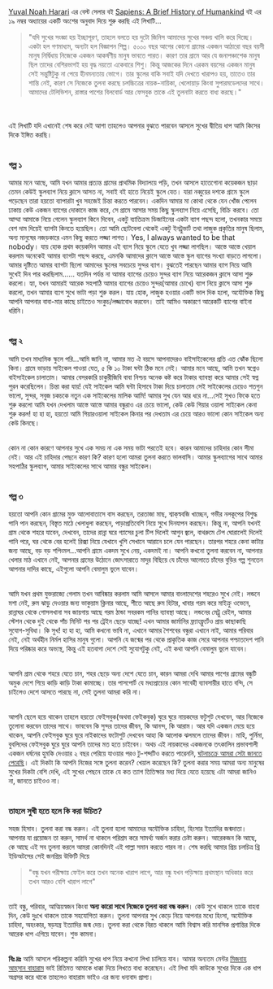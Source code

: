 
<a href="https://en.wikipedia.org/wiki/Yuval_Noah_Harari" target="_blank">Yuval Noah Harari</a> এর বেস্ট সেলার বই <a href="https://en.wikipedia.org/wiki/Sapiens:_A_Brief_History_of_Humankind" target="_blank">Sapiens: A Brief History of Humankind</a> বই এর ১৯ নম্বর অধ্যায়ের একটি অংশের অনুবাদ দিয়ে শুরু করছি এই লিখাটি...
> "যদি সুখের সংজ্ঞা হয় ইচ্ছাপূরণ, তাহলে বলতে হয় দুটো জিনিস আমাদের সুখের সঞ্চয় খালি করে দিচ্ছে। একটা হল গণমাধ্যম, অন্যটা হল বিজ্ঞাপন শিল্প। ৫০০০ বছর আগের কোনো গ্রামের একজন আঠারো বছর বয়সী মানুষ নির্দ্বিধায় নিজেকে একজন আকর্ষণীয় মানুষ ভাবতে পারত। কারণ তার গ্রামে আর যে জনাপঞ্চাশেক মানুষ ছিল তাদের বেশিরভাগই হয় বৃদ্ধ নয়তো একেবারে শিশু। কিন্তু আজকের দিনে এরকম বয়সের একজন মানুষ সেই সন্তুষ্টিটুকু না পেয়ে হীনমন্যতায় ভোগে। তার স্কুলের বাকি সবাই যদি দেখতে খারাপও হয়, তাতেও তার শান্তি নেই, কারণ সে নিজেকে তুলনা করছে চলচ্চিত্রের নায়ক-নায়িকা, খেলোয়াড় কিংবা সুপারমডেলদের সাথে। আমাদের টেলিভিশন, রাস্তার পাশের বিলবোর্ড আর ফেসবুক তাকে এই তুলনাটা করতে বাধ্য করছে।"

<br><br>
এই লিখাটি যদি এখানেই শেষ করে দেই আশা তাহলেও আপনার বুঝতে পারবেন আসলে সুখের দ্বীতিয় ধাপ আমি কিসের দিকে ইঙ্গিত করছি।
<br><br>

### গল্প ১
আমার মনে আছে, আমি যখন আমার প্রত্যন্ত গ্রামের প্রাথমিক বিদ্যালয়ে পড়ি, তখন আসলে হাতেগোনা কয়েকজন ছাড়া তেমন কেউই স্কুলব্যাগ নিয়ে ক্লাসে আসত না, সবাই বই হাতে নিয়েই স্কুলে যেত। যারা নব্বুয়ের দশকে গ্রামে স্কুলে পড়েছেন তারা হয়তো ব্যাপারটা খুব সহজেই চিন্তা করতে পারবেন। একদিন আমার মা কোথা থেকে যেন খোঁজ পেলেন ঢাকায় কেউ একজন ব্যাগের দোকানে কাজ করে, সে গ্রামে আসার সময় কিছু স্কুলব্যাগ নিয়ে এসেছি, বিক্রি করবে। তো আম্মা আমাকে নিয়ে গেলেন স্কুলব্যাগ কিনে দিবেন, একটু ব্যাতিক্রম ডিজাইনের একটা ব্যাগ পছন্দ হলো, তখনকার সময়ে বেশ দাম দিয়েই ব্যাগটা কিনতে হয়েছিল। তো আমি ছোটবেলা থেকেই একটু ইনট্রুভার্ট তথা লাজুক প্রকৃতির মানুষ ছিলাম, অন্য মানুষের নজড়কারে এমন কিছু করতে লজ্জা লাগত। Yes, I always wanted to be that nobody। যায় হোক প্রথম কয়েকদিন আমার এই ব্যাগ নিয়ে স্কুলে যেতে খুব লজ্জা লাগছিল। আস্তে আস্তে খেয়াল করলাম অনেকেই আমার ব্যাগটা পছন্দ করছে, এমনকি আমাদের ক্লাসে আস্তে আস্তে স্কুল ব্যাগের সংখ্যা বাড়তে লাগলো। আমার দৃষ্টিতে আমার ব্যাগটা ছিলো আমাদের স্কুলের সবচেয়ে সুন্দর ব্যাগ। বুঝতেই পারছেন আমার ব্যাগ নিয়ে আমি সুখেই দিন পার করছিলাম...... যতদিন পর্যন্ত না আমার ব্যাগের চেয়েও সুন্দর ব্যাগ নিয়ে আরেকজন ক্লাসে আসা শুরু করলো। হ্যা, যখন আমারই আরেক সহপাঠি আমার ব্যাগের চেয়েও সুন্দর(আমার চোখে) ব্যাগ নিয়ে ক্লাসে আসা শুরু করলো, তখন আমার ব্য্যগ সুখে ভাটা পড়া শুরু করল। যায় হোক, লাজুক হওয়ার একটি ভাল দিক হলো, অযৌক্তিক কিছু আপনি আপনার বাবা-মার কাছে চাইতেও সংকুচ/লজ্জাবোধ করবেন। তাই আমিও অকারণে আরেকটি ব্যাগের বাইনা ধরিনি।
<br><br>

### গল্প ২
আমি তখন মাধ্যমিক স্কুলে পরি...আমি জানি না, আমার মত ঐ বয়সে আপনাদেরও বাইসাইকেলের প্রতি এত ঝোঁক ছিলো কিনা। গ্রামে ভাড়ায় সাইকেল পাওয়া যেত, ৫ কি ১০ টাকা ঘন্টা ঠিক মনে নেই। আমার মনে আছে, আমি তখন স্বপ্নেও বাইসাইকেল চালাতাম। আমার বেসরকারি চাকুরীজিবি বাবা নিশ্চয় অনেক কষ্ট করে টাকার ব্যাবস্থা করে আমার সেই স্বপ্ন পুরন করেছিলেন। চিন্তা করা যায়! যেই সাইকেল আমি ঘন্টা হিসাবে টাকা দিয়ে চালাতাম সেই সাইকেলের চেয়েও শতগুন ভালো, সুন্দর, সবুজ চকচকে নতুন এক সাইকেলের মালিক আমি! আমার সুখ যেন আর ধরে না...সেই সুখও ফিকে হতে শুরু করলো আমি যখন দেখলাম আস্তে আস্তে আমার বন্ধুরাও এর চেয়ে ভালো, কেউ কেউ গিয়ার ওয়ালা সাইকেল কেনা শুরু করল! হা হা হা, হয়তো আমি গিয়ারওয়ালা সাইকেল কিনার পর দেখতাম এর চেয়ে আরও ভালো কোন সাইকেল অন্য কেউ কিনছে।
<br><br>

কোন না কোন কারণে আপনার সুখে এক সময় না এক সময় ভাটা পরতেই হবে। কারন আমাদের চাহিদার কোন সীমা নেই। আর এই চাহিদার পেছনে কারণ কি? কারণ হলো আমরা তুলনা করতে ভালবাসি। আমার স্কুলব্যাগের সাথে আমার সহপাঠির স্কুলব্যাগ, আমার সাইকেলের সাথে আমার বন্ধুর সাইকেল।
<br><br>

### গল্প ৩
হয়তো আপনি কোন গ্রামের মুক্ত আলোবাতাসে বাস করছেন, তরতাজা মাছ, শ্বাক্‌স্ববজি খাচ্ছেন, গভীর নলকূপের বিশুদ্ধ পানি পান করছেন, বিস্তৃত মাঠে খেলাধুলা করছেন, পাড়াপ্রতিবেশি নিয়ে সুখে দিনযাপন করছেন। কিন্তু না, আপনি যখনই গ্রাম থেকে শহরে যাবেন, দেখবেন, তাদের রান্না ঘরে গ্যাসের চুলা টিপ দিলেই আগুন জ্বলে, বাথরুমে টেপ ঘোরালেই দিলেই পানি পরে, ঘর থেকে বের হলেই রিক্সা নিয়ে যেখানে খুশি সেখানে আরানে চলে যেন পারছেন। তারপর শহরে কেনা কাটার জন্য আছে, বড় বড় শপিংমল...আপনি গ্রামে একদম সুখে নেয়, একদমই না। আপনি কখনো তুলনা করবেন না, আপনার খেলার মাঠ এখানে নেই, আপনার গ্রামের উঠোনে জোৎসারাতে মাদুর বিছিয়ে যে চাঁদের আলোতে চাঁদের বুড়ির গল্প শুনতেন আপনার দাদির কাছে, এইগুলো আপনি বেমালুম ভুলে যাবেন।
<br><br>

আমি যখন প্রথম যুক্তরাজ্যে গেলাম তখন আবিষ্কার করলাম আমি আসলে আমার বাংলাদেশের শহরেও সুখে নেই। লন্ডনে মশা নেই, রুম ঝাড়ু দেওয়ার জন্য ভাকুয়াম ক্লিনার আছে, শীতে আছে রুম হিটার, খাবার গরম করে মাইক্রু ওভেনে, রান্নাঘর থেকে গোসলখানা সব জায়গায় আছে গরম ঠান্ডা সবরকম পানির ব্যাবস্থা আছে। লন্ডনের মেট্রু রেইল, আমার স্টেশন থেকে দুই থেকে পাঁচ মিনিট পর পর ট্রেইন ছেড়ে যাচ্ছে! এখন আমার জার্মানির ফ্র্যাংফ্রুর্টেও প্রায় কাছাকাছি সুযোগ-সুবিধা। কি সুখ! হা হা হা, আমি কখনো ভাবি না, এখানে আমার শৈশবের বন্ধুরা এখানে নাই, আমার পরিবার নেই, নেই অর্থহীন নির্মল হাসির মানুষ গুলো। আপনি যে জন্মের পর থেকে প্রাকৃতিক কাজ সেরে আপনার পশ্চাতদেশ পানি দিয়ে পরিষ্কার করে অভ্যস্থ, কিন্তু এই হতবাগা দেশে সেই সুযোগটুকু নেই, এই কথা আপনি বেমালুম ভুলে যাবেন।
<br><br>

আপনি গ্রাম থেকে শহরে যেতে চান, শহর ছেড়ে অন্য দেশে যেতে চান, কারন আমরা দেখি আমার পাশের গ্রামের বন্ধুটি অমুক দেশে গিয়ে কাড়ি কাড়ি টাকা কামাচ্ছে। তার পাসপোর্ট যে মধ্যপ্রাচ্যের কোন সাবেহী ব্যাবসায়ীর হাতে বন্দি, সে চাইলেও দেশে আসতে পারছে না, সেই তুলনা আমরা করি না।
<br><br>

আপনি ছেলে হয়ে থাকেন তাহলে হয়তো ফেইসবুক(অথবা ফেইকবুক) ঘুরে ঘুরে নায়কদের ফটুশুট দেখবেন, আর নিজেকে তুলোনা করবেন তাদের সাথে। ভাববেন কি সুন্দর তাদের জীবন, কি আনন্দ, কি আরাম। আর যদি একজন মেয়ে হয়ে থাকেন, আপনি ফেইসবুক ঘুরে ঘুরে নাইকাদের ফটোশুট দেখবেন আহা কি আলোক ঝলমলে তাদের জীবন। মাহি, পুর্নিমা, বুবলিদের ফেইসবুক ঘুরে ঘুরে আপনি তাদের মত হতে চাইবেন। অথচ এই নায়কাদের একজনকে তৎকালিন প্রভাবশালী একজন ধর্ষনের হুমকি দেওয়ার ২ বছর পেরিয়ে যাওয়ার পরও টু-শব্দটিও করতে পারেননি, <a href="https://www.prothomalo.com/entertainment/dhallywood/%E0%A6%AB%E0%A6%BE%E0%A6%81%E0%A6%B8-%E0%A6%B9%E0%A6%93%E0%A7%9F%E0%A6%BE-%E0%A6%B0%E0%A7%87%E0%A6%95%E0%A6%B0%E0%A7%8D%E0%A6%A1-%E0%A6%A8%E0%A6%BF%E0%A7%9F%E0%A7%87-%E0%A6%AF%E0%A6%BE-%E0%A6%AC%E0%A6%B2%E0%A6%B2%E0%A7%87%E0%A6%A8-%E0%A6%AE%E0%A6%BE%E0%A6%B9%E0%A7%80" target="_blank">ঘটনাচক্রে আমরা সেটা জানতে পেরেছি</a>। এই দিকটা কি আপনি নিজের সঙ্গে তুলনা করেন? খেয়াল করেছেন কি? তুলনা করার সময় আমরা অন্য মানুষের সুখের দিকটা বেশি দেখি, এই সুখের পেছনে তাকে যে কত ত্যাগ তিতিক্ষার মধ্য দিয়ে যেতে হয়েছে এটা আমরা জানিও না, জানতে চাইওও না।
<br><br>

### তাহলে সুখী হতে হলে কি করা উচিত?

সহজ হিসাব। তুলনা করা বন্ধ করুন। এই তুলনা হলো আমাদের অযৌক্তিক চাহিদা, হিংসার ইত্যাদির জন্মদাতা। আপনার যা প্রয়োজন তা করুন, সামর্থ না থাকলে পরিশ্রম করে সামর্থ্য অর্জন করার চেষ্টা করুন। আরেকজন কি আছে, কে আছে এই সব তুলনা করলে আমরা কোনদিনই এই পাল্লা সমান করতে পারব না।
শেষ করছি আমার প্রিয় চলচিত্র থ্রি ইডিঅটসের সেই জনপ্রিয় উক্তিটি দিয়ে
> "বন্ধু যখন পরীক্ষায় ফেইল করে তখন অনেক খারাপ লাগে, আর বন্ধু যখন পড়িক্ষায় প্রথমস্থান অধিকার করে তখন আরও বেশি খারাপ লাগে"
<br><br>

তাই বন্ধু, পরিবার, আত্মিয়স্বজন কিংবা **অন্য কারো সাথে নিজেকে তুলনা করা বন্ধ করুন**। কেউ সুখে থাকলে তাকে বাহবা দিন, কেউ দুঃখে থাকলে তাকে সহযোগিতা করুন। তুলনা আপনার সুখ কেড়ে নিয়ে আপনার মধ্যে হিংসা, অযৌক্তিক চাহিদা, অহংকার, ষড়যন্ত্র ইত্যাদির জন্ম দেয়। তুলনা করা থেকে বিরত থাকলে আমি বিশ্বাস করি মানসিক প্রশান্তির দিকে আরেক ধাপ এগিয়ে যাবেন। শুভ কামনা।
<br><br>

**বিঃ দ্রঃ** আমি আসলে পরিকল্পনা করিনি সুখের ধাপ নিয়ে কখনো লিখা চালিয়ে যাব। আমার অন্যতম মেন্টর <a href="https://www.facebook.com/Baharam" target="_blank">মিজবাহ আহ্‌সান বাহারাম</a> ভাই রিতিমত আমাকে ধাক্কা দিয়ে লিখতে বাধ্য করেছেন। এই লিখা যদি কাউকে সুখের দিকে এক ধাপ অগ্রসর করে থাকে তাহলেও বাহারাম ভাইও এর জন্য ধন্যবাদ প্রাপ্য।
